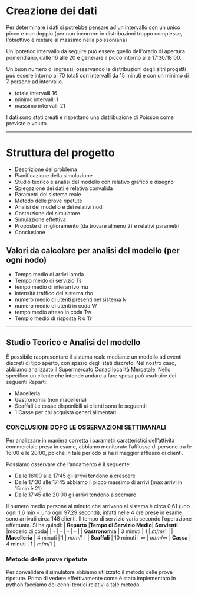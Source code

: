 # Creazione dei dati
Per determinare i dati si potrebbe pensare ad un intervallo con un unico picco e non doppio (per non incorrere in distribuzioni troppo complesse, l'obiettivo è restare al massimo nella poissoniana)

Un ipotetico intervallo da seguire può essere quello dell'orario di apertura pomeridiano, dalle 16 alle 20 e generare il picco intorno alle 17:30/18:00.

Un buon numero di ingressi, osservando le distribuzioni degli altri progetti può essere intorno ai 70 totali con intervalli da 15 minuti e con un minimo di 7 persone ad intervallo.

- totale intervalli 16
- minimo intervalli 1
- massimo intervalli 21

I dati sono stati creati e rispettano una distribuzione di Poisson come previsto  e voluto.

<hr>

# Struttura del progetto
- Descrizione del problema
- Pianificazione della simulazione
- Studio teorico e analisi del modello con relativo grafico e disegno
- Spiegazione dei dati e relativa convalida
- Parametri del sistema reale
- Metodo delle prove ripetute
- Analisi del modello e dei relativi nodi
- Costruzione del simulatore
- Simulazione effettiva
- Proposte di miglioramento (da trovare almeno 2) e relativi parametri
- Conclusione

## Valori da calcolare per analisi del modello (per ogni nodo)
- Tempo medio di arrivi lamda
- Tempo meido di servizio Ts
- tempo medio di interarrivo mu
- intensità traffico del sistema rho
- numero medio di utenti presenti nel sistema N
-  numero medio di utenti in coda W
- tempo medio atteso in coda Tw
- Tempio medio di risposta R o Tr

<hr>

## **Studio Teorico e Analisi del modello**
È possibile rappresentare il sistema reale mediante un modello ad eventi discreti di tipo aperto, con spazio degli stati discreto. Nel nostro caso, abbiamo analizzato il Supermercato Conad località Mercatale. Nello specifico un cliente che intende andare a fare spesa può usufruire dei seguenti Reparti:
- Macelleria
- Gastronomia (non macelleria)
- Scaffali
Le casse disponibili ai clienti sono le seguenti:
- 1 Casse per chi acquista generi alimentari

### CONCLUSIONI DOPO LE OSSERVAZIONI SETTIMANALI
Per analizzare in maniera corretta i parametri caratteristici dell’attività commerciale presa in esame, abbiamo monitorato l’afflusso di persone tra le 16:00 e le 20:00, poiché in tale periodo si ha il maggior afflusso di clienti.

Possiamo osservare che l’andamento è il seguente:
- Dalle 16:00 alle 17:45 gli arrivi tendono a crescere
- Dalle 17:30 alle 17:45 abbiamo il picco massimo di arrivi (max arrivi in 15min è 21)
- Dalle 17:45 alle 20:00 gli arrivi tendono a scemare

Il numero medio persone al minuto che arrivano al sistema è circa 0,61 (uno ogni 1,6 min = uno ogni 97,29 secondi), infatti nelle 4 ore prese in esame, sono arrivati circa 148 clienti. Il tempo di servizio varia secondo l’operazione effettuata. Si ha quindi:
|    **Reparto**    |**Tempo di Servizio Medio**| **Servienti** |modello di coda|
| -                 | -                         | -             | - |
|  **Gastronomia**  | 3 minuti                  | 1             | $m/m/1$ |
| **Macelleria**    | 4 minuti                  | 1             | $m/m/1$ |
| **Scaffali**      | 10 minuti                 | $\infty$      | $m/m/\infty$
| **Cassa**         | 4 minuti                  | 1             | $m/m/1$ |

### Metodo delle prove ripetute
Per convalidare il simulatore abbiamo utilizzato il metodo delle prove ripetute. Prima di vedere effettivamente come è stato implementato in python facciamo dei cenni teorici relativi a tale metodo.
